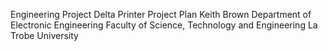 Engineering Project
Delta Printer Project Plan
Keith Brown
Department of Electronic Engineering
Faculty of Science, Technology and Engineering
La Trobe University
